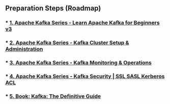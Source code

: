 ## Preparation Steps (Roadmap)

### * [1. Apache Kafka Series - Learn Apache Kafka for Beginners v3](./Apache_Kafka_Series_Learn_Apache_Kafka_for_Beginners_v3/README.md)

### * [2. Apache Kafka Series - Kafka Cluster Setup & Administration ](./Apache_Kafka_Series_Kafka_Cluster_Setup_Administration/README.md)

### * [3. Apache Kafka Series - Kafka Monitoring & Operations ](https://www.udemy.com/course/kafka-monitoring-and-operations/)

### * [4. Apache Kafka Series - Kafka Security | SSL SASL Kerberos ACL ](https://www.udemy.com/course/apache-kafka-security/)

### * [5. Book: Kafka: The Definitive Guide ](https://www.confluent.io/resources/ebook/kafka-the-definitive-guide/)